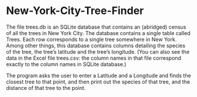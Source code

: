# New-York-City-Tree-Finder

The file trees.db is an SQLite database that contains an (abridged) census of all the trees in New York City. The database contains a single table called Trees. Each row corresponds to a single tree somewhere in New York. Among other things, this database contains columns detailing the species of the tree, the tree’s latitude and the tree’s longitude. (You can also see the data in the Excel file trees.csv: the column names in that file correspond exactly to the column names in SQLite database.)

The program asks the user to enter a Latitude and a Longitude and finds the closest tree to that point, and then print out the species of that tree, and the distance of that tree to the point. 
